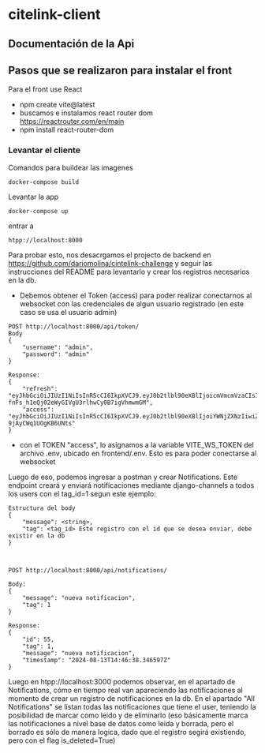 # citelink-client

## Documentación de la Api

## Pasos que se realizaron para instalar el front
Para el front use React
* npm create vite@latest
* buscamos e instalamos react router dom https://reactrouter.com/en/main
* npm install react-router-dom

### Levantar el cliente

Comandos para buildear las imagenes
```
docker-compose build
```

Levantar la app
```
docker-compose up
```

entrar a 
```
htpp://localhost:8000
```

Para probar esto, nos desacrgamos el projecto de backend en https://github.com/dariomolina/cintelink-challenge y seguir
las instrucciones del README para levantarlo y crear los registros necesarios en la db. 

* Debemos obtener el Token (access) para poder realizar conectarnos al websocket con las 
credenciales de algun usuario registrado (en este caso se usa el usuario admin)
```
POST http://localhost:8000/api/token/
Body
{
    "username": "admin",
    "password": "admin"
}

Response:
{
    "refresh": "eyJhbGciOiJIUzI1NiIsInR5cCI6IkpXVCJ9.eyJ0b2tlbl90eXBlIjoicmVmcmVzaCIsImV4cCI6MTcyMzY1MjI3NCwiaWF0IjoxNzIzNTY1ODc0LCJqdGkiOiJiYzk4Y2FmMWE5ODI0MGYzYmFkOGQ0YTMyOGEwY2ZiNSIsInVzZXJfaWQiOjF9.4uz-fnFs_h1eQj02eWyGIVgU3rlhwCy0B7igVhmwmGM",
    "access": "eyJhbGciOiJIUzI1NiIsInR5cCI6IkpXVCJ9.eyJ0b2tlbl90eXBlIjoiYWNjZXNzIiwiZXhwIjoxNzIzNTY5NDE0LCJpYXQiOjE3MjM1NjU4NzQsImp0aSI6IjY4ZDAyOGQ5MGZiOTQ3YjdiYjE0NTRjNzRlNDIyZGJlIiwidXNlcl9pZCI6MX0._YI6uIqpRElPAaLGAx2_eN3E-9jAyCWq1UOgKB6UNts"
}
```

* con el TOKEN "access", lo asignamos a la variable VITE_WS_TOKEN del archivo .env, ubicado en frontend/.env. Esto es para
poder conectarse al websocket


Luego de eso, podemos ingresar a postman y crear Notifications.
Este endpoint creará y enviará notificaciones mediante django-channels a todos los users con el tag_id=1 
segun este ejemplo:
```
Estructura del body
{
    "message": <string>,
    "tag": <tag_id> Este registro con el id que se desea enviar, debe existir en la db
}



POST http://localhost:8000/api/notifications/

Body:
{
    "message": "nueva notificacion",
    "tag": 1
}

Response:
{
    "id": 55,
    "tag": 1,
    "message": "nueva notificacion",
    "timestamp": "2024-08-13T14:46:38.346597Z"
}
```
Luego en htpp://localhost:3000 podemos observar, en el apartado de Notifications, cómo en tiempo real van apareciendo las notificaciones al momento de crear un registro de notificaciones en la db.
En el apartado "All Notifications" se listan todas las notificaciones que tiene el user, teniendo la posibilidad de marcar como leido
y de eliminarlo (eso básicamente marca las notificaciones a nivel base de datos como leida y borrada, pero el borrado es sólo de manera logica, dado que el registro segirá existiendo, pero con el flag is_deleted=True)
